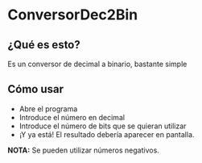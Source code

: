 # ConversorDec2Bin
## ¿Qué es esto?
Es un conversor de decimal a binario, bastante simple
## Cómo usar
- Abre el programa
- Introduce el número en decimal
- Introduce el número de bits que se quieran utilizar
- ¡Y ya está! El resultado debería aparecer en pantalla.

**NOTA:** Se pueden utilizar números negativos.
